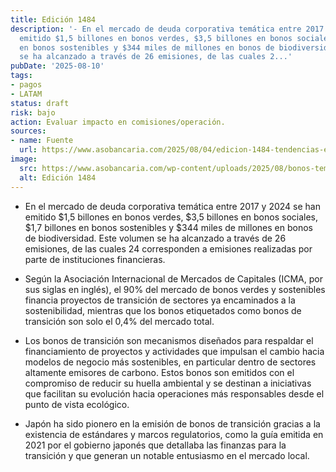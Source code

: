 ```yaml
---
title: Edición 1484
description: '- En el mercado de deuda corporativa temática entre 2017 y 2024 se han
  emitido $1,5 billones en bonos verdes, $3,5 billones en bonos sociales, $1,7 billones
  en bonos sostenibles y $344 miles de millones en bonos de biodiversidad. Este volumen
  se ha alcanzado a través de 26 emisiones, de las cuales 2...'
pubDate: '2025-08-10'
tags:
- pagos
- LATAM
status: draft
risk: bajo
action: Evaluar impacto en comisiones/operación.
sources:
- name: Fuente
  url: https://www.asobancaria.com/2025/08/04/edicion-1484-tendencias-en-bonos-tematicos/
image:
  src: https://www.asobancaria.com/wp-content/uploads/2025/08/bonos-tematicos.jpg
  alt: Edición 1484
---
```

- En el mercado de deuda corporativa temática entre 2017 y 2024 se han emitido $1,5 billones en bonos verdes, $3,5 billones en bonos sociales, $1,7 billones en bonos sostenibles y $344 miles de millones en bonos de biodiversidad. Este volumen se ha alcanzado a través de 26 emisiones, de las cuales 24 corresponden a emisiones realizadas por parte de instituciones financieras.

- Según la Asociación Internacional de Mercados de Capitales (ICMA, por sus siglas en inglés), el 90% del mercado de bonos verdes y sostenibles financia proyectos de transición de sectores ya encaminados a la sostenibilidad, mientras que los bonos etiquetados como bonos de transición son solo el 0,4% del mercado total.

- Los bonos de transición son mecanismos diseñados para respaldar el financiamiento de proyectos y actividades que impulsan el cambio hacia modelos de negocio más sostenibles, en particular dentro de sectores altamente emisores de carbono. Estos bonos son emitidos con el compromiso de reducir su huella ambiental y se destinan a iniciativas que facilitan su evolución hacia operaciones más responsables desde el punto de vista ecológico.

- Japón ha sido pionero en la emisión de bonos de transición gracias a la existencia de estándares y marcos regulatorios, como la guía emitida en 2021 por el gobierno japonés que detallaba las finanzas para la transición y que generan un notable entusiasmo en el mercado local.